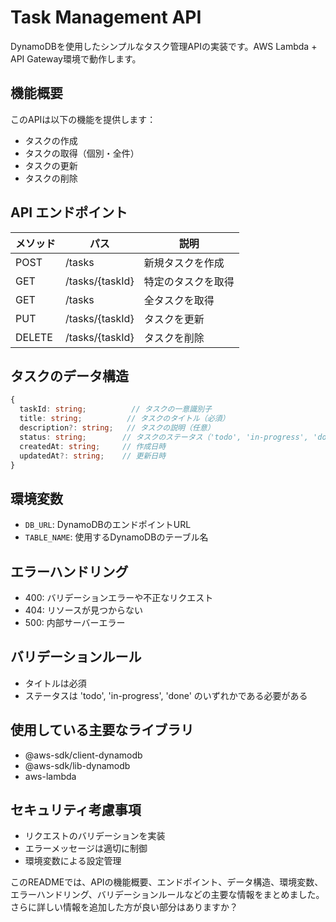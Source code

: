 # Task Management API

DynamoDBを使用したシンプルなタスク管理APIの実装です。AWS Lambda + API Gateway環境で動作します。

## 機能概要

このAPIは以下の機能を提供します：

- タスクの作成
- タスクの取得（個別・全件）
- タスクの更新
- タスクの削除

## API エンドポイント

| メソッド | パス | 説明 |
|----------|------|------|
| POST | /tasks | 新規タスクを作成 |
| GET | /tasks/{taskId} | 特定のタスクを取得 |
| GET | /tasks | 全タスクを取得 |
| PUT | /tasks/{taskId} | タスクを更新 |
| DELETE | /tasks/{taskId} | タスクを削除 |

## タスクのデータ構造

```typescript
{
  taskId: string;          // タスクの一意識別子
  title: string;          // タスクのタイトル（必須）
  description?: string;   // タスクの説明（任意）
  status: string;        // タスクのステータス（'todo', 'in-progress', 'done'）
  createdAt: string;     // 作成日時
  updatedAt?: string;    // 更新日時
}
```

## 環境変数

- `DB_URL`: DynamoDBのエンドポイントURL
- `TABLE_NAME`: 使用するDynamoDBのテーブル名

## エラーハンドリング

- 400: バリデーションエラーや不正なリクエスト
- 404: リソースが見つからない
- 500: 内部サーバーエラー

## バリデーションルール

- タイトルは必須
- ステータスは 'todo', 'in-progress', 'done' のいずれかである必要がある

## 使用している主要なライブラリ

- @aws-sdk/client-dynamodb
- @aws-sdk/lib-dynamodb
- aws-lambda

## セキュリティ考慮事項

- リクエストのバリデーションを実装
- エラーメッセージは適切に制御
- 環境変数による設定管理


このREADMEでは、APIの機能概要、エンドポイント、データ構造、環境変数、エラーハンドリング、バリデーションルールなどの主要な情報をまとめました。さらに詳しい情報を追加した方が良い部分はありますか？